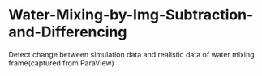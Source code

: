 # Water-Mixing-by-Img-Subtraction-and-Differencing
Detect change between simulation data and realistic data of water mixing frame(captured from ParaView)
